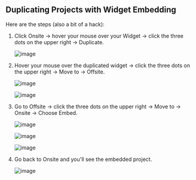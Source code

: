 ## Duplicating Projects with Widget Embedding

Here are the steps (also a bit of a hack):

1. Click Onsite -> hover your mouse over your Widget -> click the three dots on the upper right -> Duplicate.

   ![image](https://github.com/GoTolstoy/tolstoy-toly-kb/assets/159800692/fbbe1aa1-2f53-4376-8ac1-f665c85ba879)

2. Hover your mouse over the duplicated widget -> click the three dots on the upper right -> Move to -> Offsite.

   ![image](https://github.com/GoTolstoy/tolstoy-toly-kb/assets/159800692/61639425-307c-48f0-99b1-ba983d1d4d95)

   ![image](https://github.com/GoTolstoy/tolstoy-toly-kb/assets/159800692/898f0213-0f0f-4622-8889-21975262a95a)

3. Go to Offsite -> click the three dots on the upper right -> Move to -> Onsite -> Choose Embed.

   ![image](https://github.com/GoTolstoy/tolstoy-toly-kb/assets/159800692/48a80332-2975-4912-891b-720b487e425f)

   ![image](https://github.com/GoTolstoy/tolstoy-toly-kb/assets/159800692/e4fb1744-ab88-426f-b9ca-3fc955c76ddc)

   ![image](https://github.com/GoTolstoy/tolstoy-toly-kb/assets/159800692/5129bf06-62cf-4cdf-8fbd-ef7a4096db00)

4. Go back to Onsite and you'll see the embedded project.

   ![image](https://github.com/GoTolstoy/tolstoy-toly-kb/assets/159800692/c8d55553-f61d-4f9c-b443-73b8347e12b4)
